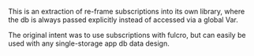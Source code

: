 This is an extraction of re-frame subscriptions into its own library, where the db is always passed explicitly instead
of accessed via a global Var.

The original intent was to use subscriptions with fulcro, but can easily be used with any single-storage app db data 
design.
